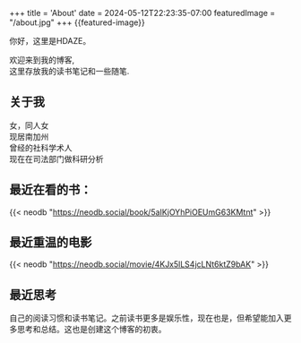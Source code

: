+++
title = 'About'
date = 2024-05-12T22:23:35-07:00
featuredImage = "/about.jpg"
+++
{{featured-image}}

你好，这里是HDAZE。  

欢迎来到我的博客,  
这里存放我的读书笔记和一些随笔.

## 关于我
女，同人女  
现居南加州  
曾经的社科学术人  
现在在司法部门做科研分析  

 ## 最近在看的书：
{{< neodb "https://neodb.social/book/5aIKjOYhPiOEUmG63KMtnt" >}}


## 最近重温的电影

{{< neodb "https://neodb.social/movie/4KJx5lLS4jcLNt6ktZ9bAK" >}}

## 最近思考  
自己的阅读习惯和读书笔记。之前读书更多是娱乐性，现在也是，但希望能加入更多思考和总结。这也是创建这个博客的初衷。


